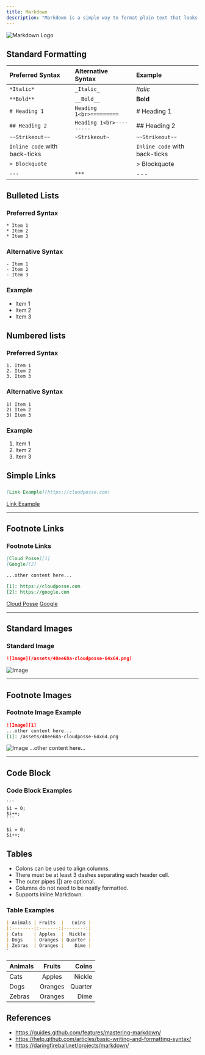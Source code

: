 ```yaml
---
title: Markdown
description: "Markdown is a simple way to format plain text that looks great on any device without using any HTML or CSS. It doesn't permit anything fancy like changing fonts, color, or typeface -- just the bare essentials that can be expressed using keyboard symbols you already know."
---
```


![Markdown Logo](/assets/5a735a9-markdown.png)

## Standard Formatting

| Preferred Syntax              | Alternative Syntax       | Example                       |
|:------------------------------|:-------------------------|:------------------------------|
| `*Italic*`                    | `_Italic_`               | *Italic*                      |
| `**Bold**`                    | `__Bold__`               | **Bold**                      |
| `# Heading 1`                 | `Heading 1<br>=========` | # Heading 1                   |
| `## Heading 2`                | `Heading 1<br>---------` | ## Heading 2                  |
| `~~Strikeout~~`               | `~Strikeout~`            | `~~Strikeout~~`               |
| `Inline code` with back-ticks |                          | `Inline code` with back-ticks |
| `> Blockquote`                |                          | > Blockquote                  |
| `---`                         | `***`                    | ---                           |


## Bulleted Lists

### Preferred Syntax
```
* Item 1
* Item 2
* Item 3
```

### Alternative Syntax
```
- Item 1
- Item 2
- Item 3
```

### Example

* Item 1
* Item 2
* Item 3

## Numbered lists

### Preferred Syntax
```
1. Item 1
2. Item 2
3. Item 3
```

### Alternative Syntax
```
1) Item 1
2) Item 2
3) Item 3
```

### Example

1. Item 1
2. Item 2
3. Item 3

## Simple Links

#####
```markdown
[Link Example](https://cloudposse.com)
```

[Link Example](https://cloudposse.com)

--------------------------------------------------------------------------------

## Footnote Links

### Footnote Links

```markdown
[Cloud Posse][1]
[Google][2]

...other content here...

[1]: https://cloudposse.com
[2]: https://google.com
```

[Cloud Posse][1] [Google][2]

--------------------------------------------------------------------------------

## Standard Images

### Standard Image

```markdown
![Image](/assets/40ee68a-cloudposse-64x64.png)
```

![Image][1]

--------------------------------------------------------------------------------

## Footnote Images

### Footnote Image Example

```markdown
![Image][1]
...other content here...
[1]: /assets/40ee68a-cloudposse-64x64.png
```

![Image][1] ...other content here...

--------------------------------------------------------------------------------

## Code Block

### Code Block Examples

~~~~
```
$i = 0;
$i++;
```
~~~~

```
$i = 0;
$i++;
```

## Tables

- Colons can be used to align columns.
- There must be at least 3 dashes separating each header cell.
- The outer pipes (|) are optional.
- Columns do not need to be neatly formatted.
- Supports inline Markdown.

### Table Examples

```markdown
| Animals | Fruits  |   Coins |
|:--------|:-------:|--------:|
| Cats    | Apples  |  Nickle |
| Dogs    | Oranges | Quarter |
| Zebras  | Oranges |    Dime |
`
```

| Animals | Fruits  |   Coins |
|:--------|:-------:|--------:|
| Cats    | Apples  |  Nickle |
| Dogs    | Oranges | Quarter |
| Zebras  | Oranges |    Dime |

## References

- <https://guides.github.com/features/mastering-markdown/>
- <https://help.github.com/articles/basic-writing-and-formatting-syntax/>
- <https://daringfireball.net/projects/markdown/>

[1]: /assets/40ee68a-cloudposse-64x64.png
[2]: https://google.com
